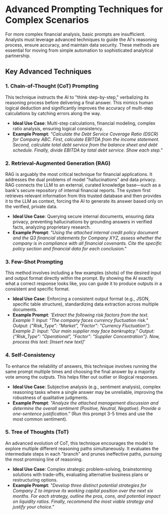 # Advanced Prompting Techniques for Complex Scenarios

For more complex financial analysis, basic prompts are insufficient. Analysts must leverage advanced techniques to guide the AI's reasoning process, ensure accuracy, and maintain data security. These methods are essential for moving from simple automation to sophisticated analytical partnership.

## Key Advanced Techniques

### 1. Chain-of-Thought (CoT) Prompting
This technique instructs the AI to "think step-by-step," verbalizing its reasoning process before delivering a final answer. This mimics human logical deduction and significantly improves the accuracy of multi-step calculations by catching errors along the way.

- **Ideal Use Case**: Multi-step calculations, financial modeling, complex ratio analysis, ensuring logical consistency.
- **Example Prompt**: *"Calculate the Debt Service Coverage Ratio (DSCR) for Company ABC. First, calculate EBITDA from the income statement. Second, calculate total debt service from the balance sheet and debt schedule. Finally, divide EBITDA by total debt service. Show each step."*

### 2. Retrieval-Augmented Generation (RAG)
RAG is arguably the most critical technique for financial applications. It addresses the dual problems of model "hallucinations" and data privacy. RAG connects the LLM to an external, curated knowledge base—such as a bank's secure repository of internal financial reports. The system first retrieves relevant information from this trusted database and then provides it to the LLM as context, forcing the AI to generate its answer based only on the verified, private data.

- **Ideal Use Case**: Querying secure internal documents, ensuring data privacy, preventing hallucinations by grounding answers in verified facts, analyzing proprietary research.
- **Example Prompt**: *"Using the attached internal credit policy document and the Q3 financial statements for Company XYZ, assess whether the company is in compliance with all financial covenants. Cite the specific policy section and financial data for each conclusion."*

### 3. Few-Shot Prompting
This method involves including a few examples (shots) of the desired input and output format directly within the prompt. By showing the AI exactly what a correct response looks like, you can guide it to produce outputs in a consistent and specific format.

- **Ideal Use Case**: Enforcing a consistent output format (e.g., JSON, specific table structure), standardizing data extraction across multiple documents.
- **Example Prompt**: *'Extract the following risk factors from the text. Example 1: Input: "The company faces currency fluctuation risk." Output: {"Risk_Type": "Market", "Factor": "Currency Fluctuation"}. Example 2: Input: "Our main supplier may face bankruptcy." Output: {"Risk_Type": "Operational", "Factor": "Supplier Concentration"}. Now, process this text: [Insert new text]'*

### 4. Self-Consistency
To enhance the reliability of answers, this technique involves running the same prompt multiple times and choosing the final answer by a majority vote among the outputs. This helps filter out outlier or illogical responses.

- **Ideal Use Case**: Subjective analysis (e.g., sentiment analysis), complex reasoning tasks where a single answer may be unreliable, improving the robustness of qualitative judgments.
- **Example Prompt**: *"Analyze the attached management discussion and determine the overall sentiment (Positive, Neutral, Negative). Provide a one-sentence justification."* (Run this prompt 3-5 times and use the most common sentiment).

### 5. Tree of Thoughts (ToT)
An advanced evolution of CoT, this technique encourages the model to explore multiple different reasoning paths simultaneously. It evaluates the intermediate steps in each "branch" and prunes ineffective paths, pursuing the most promising line of reasoning.

- **Ideal Use Case**: Complex strategic problem-solving, brainstorming solutions with trade-offs, evaluating alternative business plans or restructuring options.
- **Example Prompt**: *"Develop three distinct potential strategies for Company Z to improve its working capital position over the next six months. For each strategy, outline the pros, cons, and potential impact on liquidity ratios. Finally, recommend the most viable strategy and justify your choice."*
